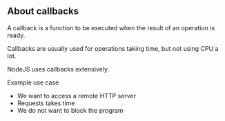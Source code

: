 ## About callbacks

A callback is a function to be executed when the
result of an operation is ready.

Callbacks are usually used for operations
taking time, but not using CPU a lot.

NodeJS uses callbacks extensively.

Example use case

* We want to access a remote HTTP server
* Requests takes time
* We do not want to block the program
